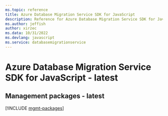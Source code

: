 ```yaml
---
ms.topic: reference
title: Azure Database Migration Service SDK for JavaScript
description: Reference for Azure Database Migration Service SDK for JavaScript
ms.author: jeffish
author: xirzec
ms.data: 10/31/2022
ms.devlang: javascript
ms.service: databasemigrationservice
---
```

# Azure Database Migration Service SDK for JavaScript - latest

## Management packages - latest
[!INCLUDE [mgmt-packages](database-migration-service-mgmt-index.md)]
